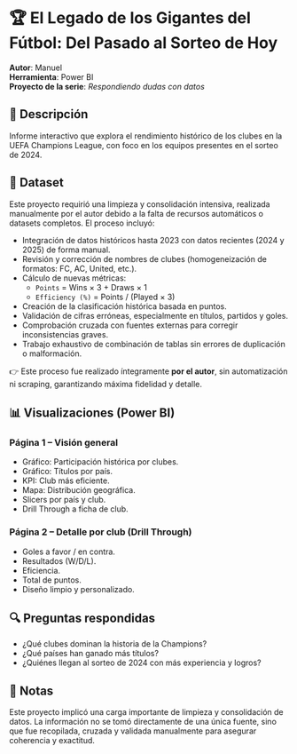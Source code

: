 # 🏆 El Legado de los Gigantes del Fútbol: Del Pasado al Sorteo de Hoy

**Autor**: Manuel  
**Herramienta**: Power BI  
**Proyecto de la serie**: *Respondiendo dudas con datos*

## 📌 Descripción

Informe interactivo que explora el rendimiento histórico de los clubes en la UEFA Champions League, con foco en los equipos presentes en el sorteo de 2024.

## 📂 Dataset

Este proyecto requirió una limpieza y consolidación intensiva, realizada manualmente por el autor debido a la falta de recursos automáticos o datasets completos. El proceso incluyó:

- Integración de datos históricos hasta 2023 con datos recientes (2024 y 2025) de forma manual.
- Revisión y corrección de nombres de clubes (homogeneización de formatos: FC, AC, United, etc.).
- Cálculo de nuevas métricas:
  - `Points` = Wins × 3 + Draws × 1
  - `Efficiency (%)` = Points / (Played × 3)
- Creación de la clasificación histórica basada en puntos.
- Validación de cifras erróneas, especialmente en títulos, partidos y goles.
- Comprobación cruzada con fuentes externas para corregir inconsistencias graves.
- Trabajo exhaustivo de combinación de tablas sin errores de duplicación o malformación.

👉 Este proceso fue realizado íntegramente **por el autor**, sin automatización ni scraping, garantizando máxima fidelidad y detalle.

## 📊 Visualizaciones (Power BI)

### Página 1 – Visión general
- Gráfico: Participación histórica por clubes.
- Gráfico: Títulos por país.
- KPI: Club más eficiente.
- Mapa: Distribución geográfica.
- Slicers por país y club.
- Drill Through a ficha de club.

### Página 2 – Detalle por club (Drill Through)
- Goles a favor / en contra.
- Resultados (W/D/L).
- Eficiencia.
- Total de puntos.
- Diseño limpio y personalizado.

## 🔍 Preguntas respondidas
- ¿Qué clubes dominan la historia de la Champions?
- ¿Qué países han ganado más títulos?
- ¿Quiénes llegan al sorteo de 2024 con más experiencia y logros?

## 📎 Notas
Este proyecto implicó una carga importante de limpieza y consolidación de datos. La información no se tomó directamente de una única fuente, sino que fue recopilada, cruzada y validada manualmente para asegurar coherencia y exactitud.

